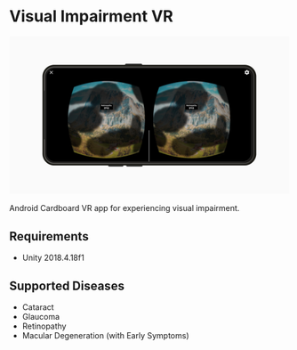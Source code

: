 # Visual Impairment VR

![image](image.png)

Android Cardboard VR app for experiencing visual impairment.


## Requirements

* Unity 2018.4.18f1


## Supported Diseases

* Cataract
* Glaucoma
* Retinopathy
* Macular Degeneration (with Early Symptoms)
